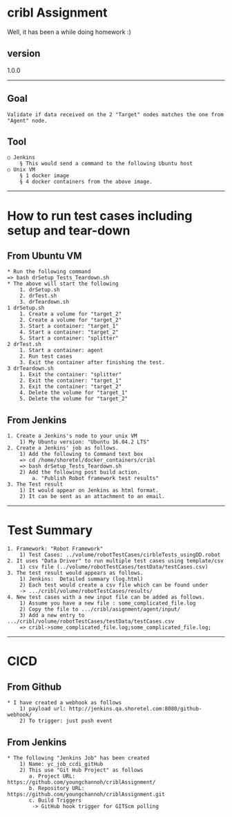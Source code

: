 # cribl Assignment
Well,  it has been a while doing homework :) 

## version
1.0.0

---
## Goal
    Validate if data received on the 2 "Target" nodes matches the one from "Agent" node.

##  Tool
    ○ Jenkins
        § This would send a command to the following Ubuntu host
    ○ Unix VM
        § 1 docker image
        § 4 docker containers from the above image.
---

# How to run test cases including setup and tear-down

## From Ubuntu VM
    * Run the following command
    => bash drSetup_Tests_Teardown.sh
    * The above will start the following
        1. drSetup.sh
        2. drTest.sh
        3. drTeardown.sh
    1 drSetup.sh
        1. Create a volume for "target_2"
        2. Create a volume for "target_2"
        3. Start a container: "target_1"
        4. Start a container: "target_2"
        5. Start a container: "splitter"
    2 drTest.sh
        1. Start a container: agent
        2. Run test cases
        3. Exit the container after finishing the test.
    3 drTeardown.sh
        1. Exit the container: "splitter"
        2. Exit the container: "target_1"
        3. Exit the container: "target_2"
        4. Delete the volume for "target_1"
        5. Delete the volume for "target_2"
 
## From Jenkins
    1. Create a Jenkins's node to your unix VM
        1) My Ubuntu version: "Ubuntu 16.04.2 LTS"
    2. Create a Jenkins' job as follows.
        1) Add the following to Command text box 
        => cd /home/shoretel/docker_containers/cribl
        => bash drSetup_Tests_Teardown.sh
        2) Add the following post build action.
            a. "Publish Robot framework test results"
    3. The Test result 
        1) It would appear on Jenkins as html format.
        2) It can be sent as an attachment to an email.

---

# Test Summary
    1. Framework: "Robot Framework"
        1) Test Cases: ../volume/robotTestCases/cirbleTests_usingDD.robot
    2. It uses "Data Driver" to run multiple test cases using template/csv
        1) csv file (../volume/robotTestCases/testData/testCases.csv)
    3. The test result would appears as follows.
        1) Jenkins:  Detailed summary (log.html)
        2) Each test would create a csv file which can be found under
        -> .../cribl/volume/robotTestCases/results/
    4. New test cases with a new input file can be added as follows.
        1) Assume you have a new file : some_complicated_file.log
        2) Copy the file to .../cribl/asignment/agent/input/
        3) Add a new entry to .../cribl/volume/robotTestCases/testData/testCases.csv
        => cribl->some_complicated_file.log;some_complicated_file.log;
        
     
---
#  CICD

## From Github
    * I have created a webhook as follows
        1) payload url: http://jenkins.qa.shoretel.com:8080/github-webhook/
        2) To trigger: just push event

## From Jenkins
    * The following "Jenkins Job" has been created
        1) Name: yc_job_ccdi_gitHub
        2) This use "Git Hub Project" as follows
           a. Project URL: https://github.com/youngchannoh/criblAssignment/
           b. Repository URL: https://github.com/youngchannoh/criblAssignment.git
           c. Build Triggers
            -> GitHub hook trigger for GITScm polling
   
    
    
